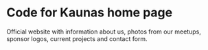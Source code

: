 # Code for Kaunas home page
Official website with information about us, photos from our meetups, sponsor logos, current projects and contact form.
